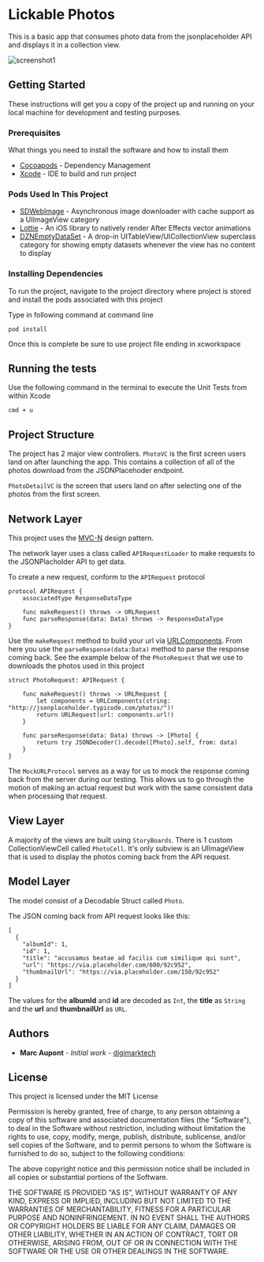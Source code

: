 # Lickable Photos

This is a basic app that consumes photo data from the jsonplaceholder API and displays it in a collection view.

![screenshot1](https://user-images.githubusercontent.com/16762986/47696399-f6850180-dbdc-11e8-9c4f-19426938724e.png)

## Getting Started

These instructions will get you a copy of the project up and running on your local machine for development and testing purposes.

### Prerequisites

What things you need to install the software and how to install them


* [Cocoapods](https://cocoapods.org) - Dependency Management
* [Xcode](https://developer.apple.com/xcode/) - IDE to build and run project

### Pods Used In This Project

* [SDWebImage](https://github.com/SDWebImage/SDWebImage) - Asynchronous image downloader with cache support as a UIImageView category
* [Lottie](https://github.com/airbnb/lottie-ios) - An iOS library to natively render After Effects vector animations 
* [DZNEmptyDataSet](https://github.com/dzenbot/DZNEmptyDataSet) - A drop-in UITableView/UICollectionView superclass category for showing empty datasets whenever the view has no content to display


### Installing Dependencies

To run the project, navigate to the project directory where project is stored and install the pods associated with this project

Type in following command at command line

```
pod install
```


Once this is complete be sure to use project file ending in xcworkspace

## Running the tests

Use the following command in the terminal to execute the Unit Tests from within Xcode

```
cmd + u
```

## Project Structure

The project has 2 major view controllers. `PhotoVC` is the first screen users land on after launching the app. This contains a collection of all of the photos download from the JSONPlacehoder endpoint.

`PhotoDetailVC` is the screen that users land on after selecting one of the photos from the first screen.

## Network Layer

This project uses the [MVC-N](https://academy.realm.io/posts/slug-marcus-zarra-exploring-mvcn-swift/) design pattern. 

The network layer uses a class called `APIRequestLoader` to make requests to the JSONPlacholder API to get data. 

To create a new request, conform to the `APIRequest` protocol

```
protocol APIRequest {
	associatedtype ResponseDataType
	
	func makeRequest() throws -> URLRequest
	func parseResponse(data: Data) throws -> ResponseDataType
}
```
Use the `makeRequest` method to build your url via [URLComponents](https://developer.apple.com/documentation/foundation/urlcomponents). From here you use the `parseResponse(data:Data)` method to parse the response coming back. See the example below of the `PhotoRequest` that we use to downloads the photos used in this project

```
struct PhotoRequest: APIRequest {
	
	func makeRequest() throws -> URLRequest {
		let components = URLComponents(string: "http://jsonplaceholder.typicode.com/photos/")!
		return URLRequest(url: components.url!)
	}
	
	func parseResponse(data: Data) throws -> [Photo] {
		return try JSONDecoder().decode([Photo].self, from: data)
	}
}
```

The `MockURLProtocol` serves as a way for us to mock the response coming back from the server during our testing. This allows us to go through the motion of making an actual request but work with the same consistent data when processing that request.

## View Layer

A majority of the views are built using `StoryBoards`. There is 1 custom CollectionViewCell called `PhotoCell`. It's only subview is an UIImageView that is used to display the photos coming back from the API request.

## Model Layer

The model consist of a Decodable Struct called `Photo`. 

The JSON coming back from API request looks like this:

```
[
  {
    "albumId": 1,
    "id": 1,
    "title": "accusamus beatae ad facilis cum similique qui sunt",
    "url": "https://via.placeholder.com/600/92c952",
    "thumbnailUrl": "https://via.placeholder.com/150/92c952"
  }
]
```

The values for the **albumId** and **id** are decoded as `Int`, the **title** as `String` and the **url** and **thumbnailUrl** as `URL`.

## Authors

* **Marc Aupont** - *Initial work* - [digimarktech](https://github.com/digimarktech)


## License

This project is licensed under the MIT License

Permission is hereby granted, free of charge, to any person obtaining a copy
of this software and associated documentation files (the "Software"), to deal
in the Software without restriction, including without limitation the rights
to use, copy, modify, merge, publish, distribute, sublicense, and/or sell
copies of the Software, and to permit persons to whom the Software is
furnished to do so, subject to the following conditions:

The above copyright notice and this permission notice shall be included in
all copies or substantial portions of the Software.

THE SOFTWARE IS PROVIDED "AS IS", WITHOUT WARRANTY OF ANY KIND, EXPRESS OR
IMPLIED, INCLUDING BUT NOT LIMITED TO THE WARRANTIES OF MERCHANTABILITY,
FITNESS FOR A PARTICULAR PURPOSE AND NONINFRINGEMENT. IN NO EVENT SHALL THE
AUTHORS OR COPYRIGHT HOLDERS BE LIABLE FOR ANY CLAIM, DAMAGES OR OTHER
LIABILITY, WHETHER IN AN ACTION OF CONTRACT, TORT OR OTHERWISE, ARISING FROM,
OUT OF OR IN CONNECTION WITH THE SOFTWARE OR THE USE OR OTHER DEALINGS IN
THE SOFTWARE.


